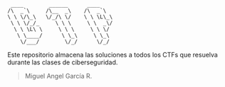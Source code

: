 ```
 ____        ______      ____    
/\  _`\     /\__  _\    /\  _`\  
\ \ \/\_\   \/_/\ \/    \ \ \L\_\
 \ \ \/_/_     \ \ \     \ \  _\/
  \ \ \L\ \     \ \ \     \ \ \/ 
   \ \____/      \ \_\     \ \_\ 
    \/___/        \/_/      \/_/ 
```                                 
 
Este repositorio almacena las soluciones a todos los CTFs que resuelva durante las clases de ciberseguridad.

> Miguel Angel García R.
